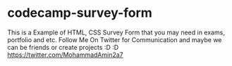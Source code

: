# codecamp-survey-form
This is a Example of HTML, CSS Survey Form that you may need in exams, portfolio and etc.
Follow Me On Twitter for Communication and maybe we can be friends or create projects :D :D
https://twitter.com/MohammadAmin2a7
